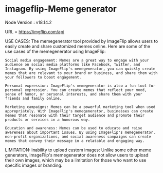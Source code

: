 # imageflip-Meme generator

Node Version : v18.14.2

URL = https://imgflip.com/api


USE CASES:
The memegenerator tool provided by ImageFlip allows users to easily create and share customized memes online. Here are some of the use cases of the memegenerator using ImageFlip:

    Social media engagement: Memes are a great way to engage with your audience on social media platforms like Facebook, Twitter, and Instagram. By using ImageFlip's memegenerator, you can quickly create memes that are relevant to your brand or business, and share them with your followers to boost engagement.

    Personal expression: ImageFlip's memegenerator is also a fun tool for personal expression. You can create memes that reflect your mood, sense of humor, or personal interests, and share them with your friends and family online.

    Marketing campaigns: Memes can be a powerful marketing tool when used appropriately. With ImageFlip's memegenerator, businesses can create memes that resonate with their target audience and promote their products or services in a humorous way.

    Education and awareness: Memes can be used to educate and raise awareness about important issues. By using ImageFlip's memegenerator, non-profit organizations, and social awareness campaigns can create memes that convey their message in a relatable and engaging way.

LIMITATION:
Inability to upload custom images: Unlike some other meme generators, ImageFlip's memegenerator does not allow users to upload their own images, which may be a limitation for those who want to use specific images or branding.